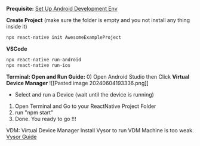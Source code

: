 
**Prequisite:** [ Set Up Android Development Env](https://www.youtube.com/watch?v=oorfevovPWw&t=1219s)

**Create Project** (make sure the folder is empty and you not install any thing inside it)
```sh
npx react-native init AwesomeExampleProject
```

**VSCode**
```sh
npx react-native run-android
npx react-native run-ios 
```

**Terminal: Open and Run Guide:**
0) Open Android Studio then Click **Virtual Device Manager**
	![[Pasted image 20240604193336.png]]
+ Select and run a Device  (wait until the device is running)
1) Open Terminal and Go to your ReactNative Project Folder
2) run "npm start"
3) Done. You ready to go !!!

VDM: Virtual Device Manager
Install Vysor to run VDM Machine is too weak. [Vysor Guide](https://youtu.be/WAs20_f6rtc?si=XsYmvU1_YQWdhu9E&t=3936)


